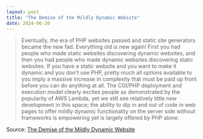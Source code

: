 ```yaml
---
layout: post
title: "The Demise of the Mildly Dynamic Website"
date: 2024-06-20
---
```


> Eventually, the era of PHP websites passed and static site generators
became the new fad. Everything old is new again! First you had people who
made static websites discovering dynamic websites, and then you had people
who made dynamic websites discovering static websites. If you have a static
website and you want to make it dynamic and you don't use PHP, pretty much
all options available to you imply a massive increase in complexity that
must be paid up front before you can do anything at all. The CGI/PHP
deployment and execution model clearly excites people as demonstrated by
the popularity of AWS Lambda, yet we still see relatively little new
development in this space; the ability to dip in and out of code in web
pages to offer mildly dynamic functionality on the server side without
frameworks is empowering yet is largely offered by PHP alone.

Source: [The Demise of the Mildly Dynamic Website](
https://www.devever.net/~hl/mildlydynamic)

